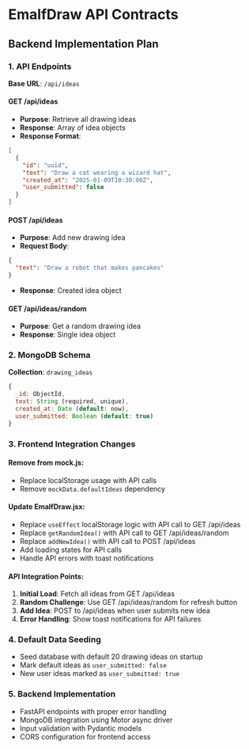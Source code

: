 # EmalfDraw API Contracts

## Backend Implementation Plan

### 1. API Endpoints

**Base URL**: `/api/ideas`

#### GET /api/ideas
- **Purpose**: Retrieve all drawing ideas
- **Response**: Array of idea objects
- **Response Format**:
```json
[
  {
    "id": "uuid",
    "text": "Draw a cat wearing a wizard hat",
    "created_at": "2025-01-09T10:30:00Z",
    "user_submitted": false
  }
]
```

#### POST /api/ideas
- **Purpose**: Add new drawing idea
- **Request Body**:
```json
{
  "text": "Draw a robot that makes pancakes"
}
```
- **Response**: Created idea object

#### GET /api/ideas/random
- **Purpose**: Get a random drawing idea
- **Response**: Single idea object

### 2. MongoDB Schema

**Collection**: `drawing_ideas`

```javascript
{
  _id: ObjectId,
  text: String (required, unique),
  created_at: Date (default: now),
  user_submitted: Boolean (default: true)
}
```

### 3. Frontend Integration Changes

#### Remove from mock.js:
- Replace localStorage usage with API calls
- Remove `mockData.defaultIdeas` dependency

#### Update EmalfDraw.jsx:
- Replace `useEffect` localStorage logic with API call to GET /api/ideas
- Replace `getRandomIdea()` with API call to GET /api/ideas/random  
- Replace `addNewIdea()` with API call to POST /api/ideas
- Add loading states for API calls
- Handle API errors with toast notifications

#### API Integration Points:
1. **Initial Load**: Fetch all ideas from GET /api/ideas
2. **Random Challenge**: Use GET /api/ideas/random for refresh button
3. **Add Idea**: POST to /api/ideas when user submits new idea
4. **Error Handling**: Show toast notifications for API failures

### 4. Default Data Seeding
- Seed database with default 20 drawing ideas on startup
- Mark default ideas as `user_submitted: false`
- New user ideas marked as `user_submitted: true`

### 5. Backend Implementation
- FastAPI endpoints with proper error handling
- MongoDB integration using Motor async driver
- Input validation with Pydantic models
- CORS configuration for frontend access